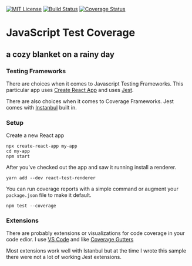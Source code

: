 [![MIT License](http://img.shields.io/badge/license-MIT-brightgreen.svg)](https://opensource.org/licenses/MIT)   [![Build Status](https://travis-ci.org/trendoid/JavaScriptTestCoverage.svg?branch=master)](https://travis-ci.org/trendoid/JavaScriptTestCoverage)   [![Coverage Status](https://coveralls.io/repos/github/trendoid/JavaScriptTestCoverage/badge.svg?branch=master)](https://coveralls.io/github/trendoid/JavaScriptTestCoverage?branch=master)
 
# JavaScript Test Coverage 
## a cozy blanket on a rainy day

### Testing Frameworks

There are choices when it comes to Javascript Testing Frameworks.  This particular app uses [Create React App](https://github.com/facebook/create-react-app) and uses [Jest](https://jestjs.io).

There are also choices when it comes to Coverage Frameworks.  Jest comes with [Instanbul](https://istanbul.js.org) built in.    

### Setup

Create a new React app

```
npx create-react-app my-app
cd my-app
npm start
```
After you've checked out the app and saw it running install a renderer.

```
yarn add --dev react-test-renderer
```
You can run coverage reports with a simple command or augment your `package.json` file to make it default.

```
npm test --coverage
```


### Extensions

There are probably extensions or visualizations for code coverage in your code edior. I use [VS Code](https://code.visualstudio.com) and like [Coverage Gutters](https://marketplace.visualstudio.com/items?itemName=ryanluker.vscode-coverage-gutters)

Most extensions work well with Istanbul but at the time I wrote this sample there were not a lot of working Jest extensions.
